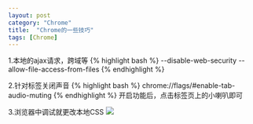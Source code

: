 ```yaml
---
layout: post
category: "Chrome"
title:  "Chrome的一些技巧"
tags: [Chrome]
---
```

1.本地的ajax请求，跨域等
{% highlight bash %}
 --disable-web-security --allow-file-access-from-files
{% endhighlight %}

2.针对标签关闭声音
{% highlight bash %}
chrome://flags/#enable-tab-audio-muting 
{% endhighlight %}
开启功能后，点击标签页上的小喇叭即可

3.浏览器中调试就更改本地CSS
<img src="https://static.panoramio.com.storage.googleapis.com/photos/large/121554660.jpg">